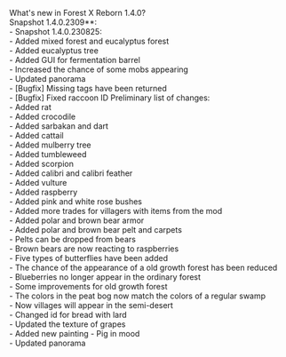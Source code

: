 What's new in Forest X Reborn 1.4.0?<br />
Snapshot 1.4.0.2309**:
<br /> - 
Snapshot 1.4.0.230825:
<br /> - Added mixed forest and eucalyptus forest
<br /> - Added eucalyptus tree
<br /> - Added GUI for fermentation barrel
<br /> - Increased the chance of some mobs appearing
<br /> - Updated panorama
<br /> - [Bugfix] Missing tags have been returned
<br /> - [Bugfix] Fixed raccoon ID
Preliminary list of changes:
<br /> - Added rat
<br /> - Added crocodile
<br /> - Added sarbakan and dart
<br /> - Added cattail
<br /> - Added mulberry tree
<br /> - Added tumbleweed
<br /> - Added scorpion
<br /> - Added calibri and calibri feather
<br /> - Added vulture
<br /> - Added raspberry
<br /> - Added pink and white rose bushes
<br /> - Added more trades for villagers with items from the mod
<br /> - Added polar and brown bear armor
<br /> - Added polar and brown bear pelt and carpets
<br /> - Pelts can be dropped from bears
<br /> - Brown bears are now reacting to raspberries
<br /> - Five types of butterflies have been added
<br /> - The chance of the appearance of a old growth forest has been reduced
<br /> - Blueberries no longer appear in the ordinary forest
<br /> - Some improvements for old growth forest
<br /> - The colors in the peat bog now match the colors of a regular swamp
<br /> - Now villages will appear in the semi-desert
<br /> - Changed id for bread with lard
<br /> - Updated the texture of grapes
<br /> - Added new painting - Pig in mood
<br /> - Updated panorama